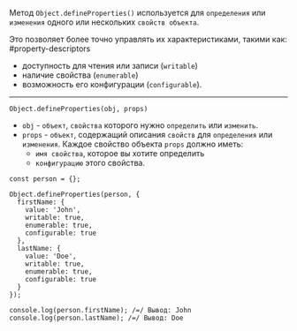 Метод `Object.defineProperties()` используется для `определения` или `изменения` одного или нескольких `свойств объекта`.

Это позволяет более точно управлять их характеристиками, такими как:
#property-descriptors
- доступность для чтения или записи (`writable`)
- наличие свойства (`enumerable`)
- возможность его конфигурации (`configurable`).
----

```
Object.defineProperties(obj, props)
```

- `obj` - `объект`, `свойства` которого нужно `определить` или `изменить`.
- `props` - `объект`, содержащий описания `свойств` для `определения` или `изменения`. Каждое свойство объекта `props` должно иметь:
	- `имя свойства`, которое вы хотите определить
	- `конфигурацию` этого свойства.

```
const person = {};

Object.defineProperties(person, {
  firstName: {
    value: 'John',
    writable: true,
    enumerable: true,
    configurable: true
  },
  lastName: {
    value: 'Doe',
    writable: true,
    enumerable: true,
    configurable: true
  }
});

console.log(person.firstName); /=/ Вывод: John
console.log(person.lastName); /=/ Вывод: Doe
```